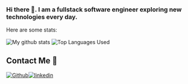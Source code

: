 ### Hi there 👋. I am a fullstack software engineer exploring new technologies every day.

Here are some stats:
</br>

<img align="center" src="https://github-readme-streak-stats.herokuapp.com?user=VentsislavAntov&theme=radical&count_private=true&layout=compact&hide_border=true&date_format=M%20j%5B%2C%20Y%5D" alt="My github stats" />

<img align="center" src="https://github-readme-stats.vercel.app/api/top-langs/?username=VentsislavAntov&theme=radical&count_private=true&langs_count=10&hide_border=true&layout=compact&include_all_commits=true" alt="Top Languages Used" />

## Contact Me 🤝

[<img alt="Github" src="https://img.shields.io/badge/GitHub-%2312100E.svg?&style=for-the-badge&logo=Github&logoColor=white" />](https://github.com/VentsislavAntov)[<img alt="linkedin" src="https://img.shields.io/badge/linkedin-%230077B5.svg?&style=for-the-badge&logo=linkedin&logoColor=white" />](https://www.linkedin.com/in/ventsislav-antov-147610104)
